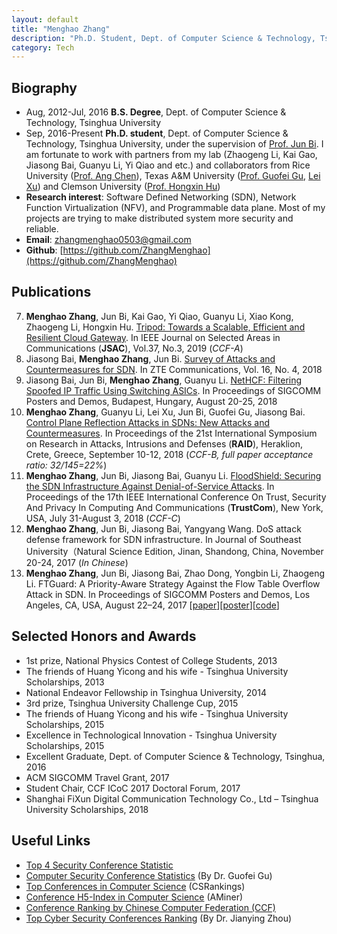 ```yaml
---
layout: default
title: "Menghao Zhang"
description: "Ph.D. Student, Dept. of Computer Science & Technology, Tsinghua University, 100084, Beijing, China"
category: Tech
---
```


## Biography

* Aug, 2012-Jul, 2016  **B.S. Degree**, Dept. of Computer Science & Technology, Tsinghua University
* Sep, 2016-Present    **Ph.D. student**, Dept. of Computer Science & Technology, Tsinghua University, under the supervision of [Prof. Jun Bi](http://netarchlab.tsinghua.edu.cn/~junbi/). I am fortunate to work with partners from my lab (Zhaogeng Li, Kai Gao, Jiasong Bai, Guanyu Li, Yi Qiao and etc.) and collaborators from Rice University ([Prof. Ang Chen](https://www.cs.rice.edu/~angchen/)), Texas A&M University ([Prof. Guofei Gu](http://faculty.cs.tamu.edu/guofei/), [Lei Xu](http://students.cse.tamu.edu/xray2012/)) and Clemson University ([Prof. Hongxin Hu](https://people.cs.clemson.edu/~hongxih/))
* **Research interest**: Software Defined Networking (SDN), Network Function Virtualization (NFV), and Programmable data plane. Most of my projects are trying to make distributed system more security and reliable.
* **Email**: zhangmenghao0503@gmail.com
* **Github**: [https://github.com/ZhangMenghao](https://github.com/ZhangMenghao)


## Publications

7. __Menghao Zhang__, Jun Bi, Kai Gao, Yi Qiao, Guanyu Li, Xiao Kong, Zhaogeng Li, Hongxin Hu. 
[Tripod: Towards a Scalable, Efficient and Resilient Cloud Gateway](./papers/jsac2019tripod.pdf). 
In IEEE Journal on Selected Areas in Communications (**JSAC**), Vol.37, No.3, 2019 (*CCF-A*)
6. Jiasong Bai, __Menghao Zhang__, Jun Bi. 
[Survey of Attacks and Countermeasures for SDN](./papers/zte2018survey.pdf).
In ZTE Communications, Vol. 16, No. 4, 2018
5. Jiasong Bai, Jun Bi, __Menghao Zhang__, Guanyu Li. 
[NetHCF: Filtering Spoofed IP Traffic Using Switching ASICs](./papers/sigcomm2018-poster-filtering.pdf).
In Proceedings of SIGCOMM Posters and Demos, Budapest, Hungary, August 20-25, 2018
4. __Menghao Zhang__, Guanyu Li, Lei Xu, Jun Bi, Guofei Gu, Jiasong Bai. 
[Control Plane Reflection Attacks in SDNs: New Attacks and Countermeasures](./papers/raid2018-sdns-attacks.pdf).
In Proceedings of the 21st International Symposium on Research in Attacks, Intrusions and Defenses (**RAID**), Heraklion, Crete, Greece, September 10-12, 2018 (*CCF-B, full paper acceptance ratio: 32/145=22%*)
3. __Menghao Zhang__, Jun Bi, Jiasong Bai, Guanyu Li. 
[FloodShield: Securing the SDN Infrastructure Against Denial-of-Service Attacks](./papers/trustcom2018-floodshield-securing.pdf).
In Proceedings of the 17th IEEE International Conference On Trust, Security And Privacy In Computing And Communications (**TrustCom**), New York, USA, July 31-August 3, 2018 (*CCF-C*)
2. __Menghao Zhang__, Jun Bi, Jiasong Bai, Yangyang Wang. 
DoS attack defense framework for SDN infrastructure.
In Journal of Southeast University（Natural Science Edition, Jinan, Shandong, China, November 20-24, 2017 (*In Chinese*)
1. __Menghao Zhang__, Jun Bi, Jiasong Bai, Zhao Dong, Yongbin Li, Zhaogeng Li.
FTGuard: A Priority-Aware Strategy Against the Flow Table Overflow Attack in SDN.
In Proceedings of SIGCOMM Posters and Demos, Los Angeles, CA, USA, August 22–24, 2017 
[[paper](./papers/sigcomm2017-poster-ftguard.pdf)][[poster](./papers/sigcomm2017-poster-ftguard-poster.pdf)][[code](https://github.com/zhangmenghao/FTGuard)]


## Selected Honors and Awards

* 1st prize, National Physics Contest of College Students, 2013
* The friends of Huang Yicong and his wife - Tsinghua University Scholarships, 2013
* National Endeavor Fellowship in Tsinghua University, 2014
* 3rd prize, Tsinghua University Challenge Cup, 2015
* The friends of Huang Yicong and his wife - Tsinghua University Scholarships, 2015
* Excellence in Technological Innovation - Tsinghua University Scholarships, 2015
* Excellent Graduate, Dept. of Computer Science & Technology, Tsinghua, 2016
* ACM SIGCOMM Travel Grant, 2017
* Student Chair, CCF ICoC 2017 Doctoral Forum, 2017
* Shanghai FiXun Digital Communication Technology Co., Ltd – Tsinghua University Scholarships, 2018


## Useful Links

* [Top 4 Security Conference Statistic](http://s3.eurecom.fr/~balzarot/notes/top4/index.html)
* [Computer Security Conference Statistics](http://faculty.cs.tamu.edu/guofei/sec_conf_stat.htm) (By Dr. Guofei Gu)
* [Top Conferences in Computer Science](http://csrankings.org/#/index?all&world) (CSRankings)
* [Conference H5-Index in Computer Science](https://www.aminer.cn/ranks/conf) (AMiner)
* [Conference Ranking by Chinese Computer Federation (CCF)](https://www.ccf.org.cn/xspj/wlyxxaq/)
* [Top Cyber Security Conferences Ranking](http://jianying.space/conference-ranking.html) (By Dr. Jianying Zhou)


